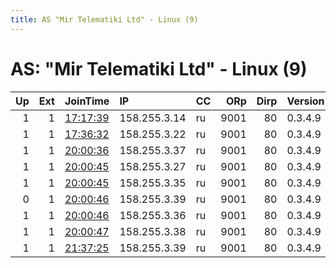 ```yaml
---
title: AS "Mir Telematiki Ltd" - Linux (9)
---
```


# AS: "Mir Telematiki Ltd" - Linux (9)

|   Up |   Ext | JoinTime                                                                                            | IP           | CC   |   ORp |   Dirp | Version   | Contact                   | Nickname   |   eFamMembers |
|-----:|------:|:----------------------------------------------------------------------------------------------------|:-------------|:-----|------:|-------:|:----------|:--------------------------|:-----------|--------------:|
|    1 |     1 | [17:17:39](https://metrics.torproject.org/rs.html#details/008164D073537EEE099B83935A87A80FABCE365D) | 158.255.3.14 | ru   |  9001 |     80 | 0.3.4.9   | cyb3r1n73L@protonmail.com | hollow     |             1 |
|    1 |     1 | [17:36:32](https://metrics.torproject.org/rs.html#details/04148208898E2CB692E66545AC3999F2E46EFC9F) | 158.255.3.22 | ru   |  9001 |     80 | 0.3.4.9   | cyb3r1n73L@protonmail.com | plague     |             1 |
|    1 |     1 | [20:00:36](https://metrics.torproject.org/rs.html#details/1AAE2E257FBD5669C3788BC9152CFCC3F08A2005) | 158.255.3.37 | ru   |  9001 |     80 | 0.3.4.9   | cyb3r1n73L@protonmail.com | crow       |             1 |
|    1 |     1 | [20:00:45](https://metrics.torproject.org/rs.html#details/069CBCAC9BA17A7DB338EADB77B583DB3B9EB575) | 158.255.3.27 | ru   |  9001 |     80 | 0.3.4.9   | cyb3r1n73L@protonmail.com | phoenix    |             1 |
|    1 |     1 | [20:00:45](https://metrics.torproject.org/rs.html#details/B7130260E4FCBE73EB3A0707925C5C64693777C5) | 158.255.3.35 | ru   |  9001 |     80 | 0.3.4.9   | cyb3r1n73L@protonmail.com | charade    |             1 |
|    0 |     1 | [20:00:46](https://metrics.torproject.org/rs.html#details/97EEA4F9B39405D7B33C154CB5E346FFBAE520AA) | 158.255.3.39 | ru   |  9001 |     80 | 0.3.4.9   | cyb3r1n73L@protonmail.com | aspect     |             1 |
|    1 |     1 | [20:00:46](https://metrics.torproject.org/rs.html#details/B79B76BECA45EDC29E36CCBF8DD614F9214B69FC) | 158.255.3.36 | ru   |  9001 |     80 | 0.3.4.9   | cyb3r1n73L@protonmail.com | oddity     |             1 |
|    1 |     1 | [20:00:47](https://metrics.torproject.org/rs.html#details/D95ADED4FF29B2C256FD3AA67C1E2A662F751D89) | 158.255.3.38 | ru   |  9001 |     80 | 0.3.4.9   | cyb3r1n73L@protonmail.com | acid       |             1 |
|    1 |     1 | [21:37:25](https://metrics.torproject.org/rs.html#details/C8DA052842E29A8153A2F769BC387865C2F75F4C) | 158.255.3.39 | ru   |  9001 |     80 | 0.3.4.9   | cyb3r1n73L@protonmail.com | aspect     |             1 |
